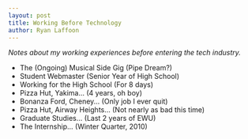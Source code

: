 ```yaml
---
layout: post
title: Working Before Technology
author: Ryan Laffoon
---
```

_Notes about my working experiences before entering the tech industry._

* The (Ongoing) Musical Side Gig (Pipe Dream?)
* Student Webmaster (Senior Year of High School)
* Working for the High School (For 8 days)
* Pizza Hut, Yakima... (4 years, oh boy)
* Bonanza Ford, Cheney... (Only job I ever quit)
* Pizza Hut, Airway Heights... (Not nearly as bad this time)
* Graduate Studies... (Last 2 years of EWU)
* The Internship... (Winter Quarter, 2010)
